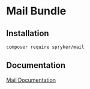 # Mail Bundle

## Installation

```
composer require spryker/mail
```

## Documentation

[Mail Documentation](https://spryker.github.io/mail/index.html)




